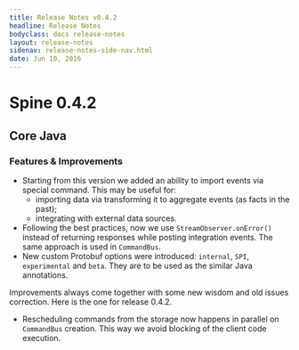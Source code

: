 ```yaml
---
title: Release Notes v0.4.2
headline: Release Notes
bodyclass: docs release-notes
layout: release-notes
sidenav: release-notes-side-nav.html
date: Jun 10, 2016
---
```


# Spine 0.4.2

## Core Java

### Features & Improvements

- Starting from this version we added an ability to import events via special command. 
This may be useful for:
    - importing data via transforming it to aggregate events (as facts in the past);
    - integrating with external data sources.
- Following the best practices, now we use `StreamObserver.onError()` instead of returning responses 
while posting integration events. The same approach is used in `CommandBus`.
- New custom Protobuf options were introduced: `internal`, `SPI`, `experimental` and `beta`. 
They are to be used as the similar Java annotations.

Improvements always come together with some new wisdom and old issues correction. Here is the 
one for release 0.4.2.

- Rescheduling commands from the storage now happens in parallel on `CommandBus` creation. 
This way we avoid blocking of the client code execution.
